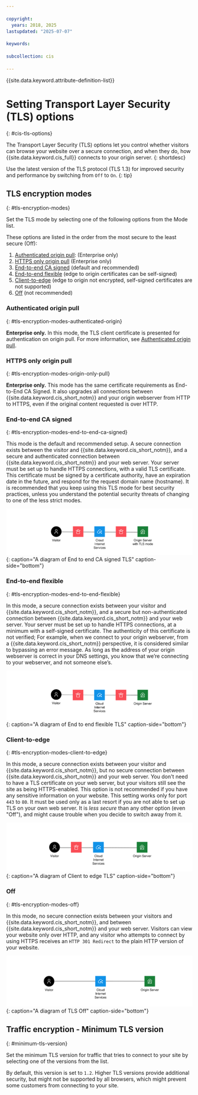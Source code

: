```yaml
---

copyright:
  years: 2018, 2025
lastupdated: "2025-07-07"

keywords:

subcollection: cis

---
```


{{site.data.keyword.attribute-definition-list}}

# Setting Transport Layer Security (TLS) options
{: #cis-tls-options}

The Transport Layer Security (TLS) options let you control whether visitors can browse your website over a secure connection, and when they do, how {{site.data.keyword.cis_full}} connects to your origin server.
{: shortdesc}

Use the latest version of the TLS protocol (TLS 1.3) for improved security and performance by switching from `Off` to `On`.
{: tip}

## TLS encryption modes
{: #tls-encryption-modes}

Set the TLS mode by selecting one of the following options from the Mode list.

These options are listed in the order from the most secure to the least secure (Off):
1. [Authenticated origin pull](#tls-encryption-modes-authenticated-origin): (Enterprise only)
1. [HTTPS only origin pull](#tls-encryption-modes-origin-only-pull) (Enterprise only)
1. [End-to-end CA signed](#tls-encryption-modes-end-to-end-ca-signed) (default and recommended)
1. [End-to-end flexible](#tls-encryption-modes-end-to-end-flexible) (edge to origin certificates can be self-signed)
1. [Client-to-edge](#tls-encryption-modes-client-to-edge) (edge to origin not encrypted, self-signed certificates are not supported)
1. [Off](#tls-encryption-modes-off) (not recommended)

### Authenticated origin pull
{: #tls-encryption-modes-authenticated-origin}

**Enterprise only.** In this mode, the TLS client certificate is presented for authentication on origin pull. For more information, see [Authenticated origin pull](/docs/cis?topic=cis-authenticated-origin-pull).

### HTTPS only origin pull
{: #tls-encryption-modes-origin-only-pull}

**Enterprise only.** This mode has the same certificate requirements as End-to-End CA Signed. It also upgrades all connections between {{site.data.keyword.cis_short_notm}} and your origin webserver from HTTP to HTTPS, even if the original content requested is over HTTP.

### End-to-end CA signed
{: #tls-encryption-modes-end-to-end-ca-signed}

This mode is the default and recommended setup. A secure connection exists between the visitor and {{site.data.keyword.cis_short_notm}}, and a secure and authenticated connection between {{site.data.keyword.cis_short_notm}} and your web server. Your server must be set up to handle HTTPS connections, with a valid TLS certificate. This certificate must be signed by a certificate authority, have an expiration date in the future, and respond for the request domain name (hostname). It is recommended that you keep using this TLS mode for best security practices, unless you understand the potential security threats of changing to one of the less strict modes.

![Diagram of End to end CA signed TLS](images/end-to-end-ca-signed.svg "Diagram of End to end CA signed TLS"){: caption="A diagram of End to end CA signed TLS" caption-side="bottom"}


### End-to-end flexible
{: #tls-encryption-modes-end-to-end-flexible}

In this mode, a secure connection exists between your visitor and {{site.data.keyword.cis_short_notm}}, and a secure but non-authenticated connection between {{site.data.keyword.cis_short_notm}} and your web server.
Your server must be set up to handle HTTPS connections, at a minimum with a self-signed certificate. The authenticity of this certificate is not verified; For example, when we connect to your origin webserver, from a {{site.data.keyword.cis_short_notm}} perspective, it is considered similar to bypassing an error message. As long as the address of your origin webserver is correct in your DNS settings, you know that we’re connecting to your webserver, and not someone else’s.

![Diagram of End to end flexible TLS](images/end-to-end-flexible.svg "Diagram of End to end flexible TLS"){: caption="A diagram of End to end flexible TLS" caption-side="bottom"}

### Client-to-edge
{: #tls-encryption-modes-client-to-edge}

In this mode, a secure connection exists between your visitor and {{site.data.keyword.cis_short_notm}}, but no secure connection between {{site.data.keyword.cis_short_notm}} and your web server. You don't need to have a TLS certificate on your web server, but your visitors still see the site as being HTTPS-enabled. This option is not recommended if you have any sensitive information on your website. This setting works only for port `443` to `80`. It must be used only as a last resort if you are not able to set up TLS on your own web server. It is _less secure_ than any other option (even "Off"), and might cause trouble when you decide to switch away from it.

![Diagram of Client to edge TLS](images/client-to-edge.svg "Diagram of Client to edge TLS"){: caption="A diagram of Client to edge TLS" caption-side="bottom"}

### Off
{: #tls-encryption-modes-off}

In this mode, no secure connection exists between your visitors and {{site.data.keyword.cis_short_notm}}, and between {{site.data.keyword.cis_short_notm}} and your web server. Visitors can view your website only over HTTP, and any visitor who attempts to connect by using HTTPS receives an `HTTP 301 Redirect` to the plain HTTP version of your website.

![Diagram of TLS Off](images/off.svg "Diagram of TLS Off"){: caption="A diagram of TLS Off" caption-side="bottom"}

## Traffic encryption - Minimum TLS version
{: #minimum-tls-version}

Set the minimum TLS version for traffic that tries to connect to your site by selecting one of the versions from the list.

By default, this version is set to `1.2`. Higher TLS versions provide additional security, but might not be supported by all browsers, which might prevent some customers from connecting to your site.
